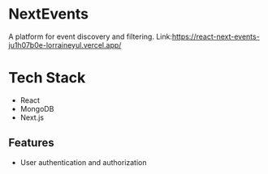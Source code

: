 # NextEvents
A platform for event discovery and filtering.
Link:https://react-next-events-ju1h07b0e-lorraineyul.vercel.app/

# Tech Stack
- React
- MongoDB
- Next.js

## Features
- User authentication and authorization
